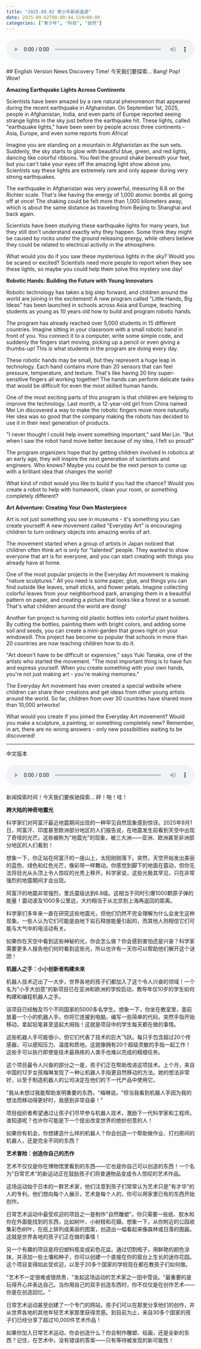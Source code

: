```yaml
---
title: "2025.09.02 青少年新闻速递"
date: 2025-09-02T08:00:44.519+08:00
categories: ["青少年", "科技", "自然"]
---
```

<audio controls style="width: 100%; max-width: 900px; margin: 1.5em 0; display: block;">
<source src="/mp3/teen_news/20250902.en.wav" type="audio/wav">
</audio>
## English Version
News Discovery Time! 今天我们要探索... Bang! Pop! Wow!

**Amazing Earthquake Lights Across Continents**

Scientists have been amazed by a rare natural phenomenon that appeared during the recent earthquake in Afghanistan. On September 1st, 2025, people in Afghanistan, India, and even parts of Europe reported seeing strange lights in the sky just before the earthquake hit. These lights, called "earthquake lights," have been seen by people across three continents - Asia, Europe, and even some reports from Africa!

Imagine you are standing on a mountain in Afghanistan as the sun sets. Suddenly, the sky starts to glow with beautiful blue, green, and red lights, dancing like colorful ribbons. You feel the ground shake beneath your feet, but you can't take your eyes off the amazing light show above you. Scientists say these lights are extremely rare and only appear during very strong earthquakes.

The earthquake in Afghanistan was very powerful, measuring 6.8 on the Richter scale. That's like having the energy of 1,000 atomic bombs all going off at once! The shaking could be felt more than 1,000 kilometers away, which is about the same distance as traveling from Beijing to Shanghai and back again.

Scientists have been studying these earthquake lights for many years, but they still don't understand exactly why they happen. Some think they might be caused by rocks under the ground releasing energy, while others believe they could be related to electrical activity in the atmosphere.

What would you do if you saw these mysterious lights in the sky? Would you be scared or excited? Scientists need more people to report when they see these lights, so maybe you could help them solve this mystery one day!

**Robotic Hands: Building the Future with Young Innovators**

Robotic technology has taken a big step forward, and children around the world are joining in the excitement! A new program called "Little Hands, Big Ideas" has been launched in schools across Asia and Europe, teaching students as young as 10 years old how to build and program robotic hands.

The program has already reached over 5,000 students in 15 different countries. Imagine sitting in your classroom with a small robotic hand in front of you. You connect it to a computer, write some simple code, and suddenly the fingers start moving, picking up a pencil or even giving a thumbs-up! This is what students in the program are doing every day.

These robotic hands may be small, but they represent a huge leap in technology. Each hand contains more than 20 sensors that can feel pressure, temperature, and texture. That's like having 20 tiny super-sensitive fingers all working together! The hands can perform delicate tasks that would be difficult for even the most skilled human hands.

One of the most exciting parts of this program is that children are helping to improve the technology. Last month, a 12-year-old girl from China named Mei Lin discovered a way to make the robotic fingers move more naturally. Her idea was so good that the company making the robots has decided to use it in their next generation of products.

"I never thought I could help invent something important," said Mei Lin. "But when I saw the robot hand move better because of my idea, I felt so proud!"

The program organizers hope that by getting children involved in robotics at an early age, they will inspire the next generation of scientists and engineers. Who knows? Maybe you could be the next person to come up with a brilliant idea that changes the world!

What kind of robot would you like to build if you had the chance? Would you create a robot to help with homework, clean your room, or something completely different?

**Art Adventure: Creating Your Own Masterpiece**

Art is not just something you see in museums - it's something you can create yourself! A new movement called "Everyday Art" is encouraging children to turn ordinary objects into amazing works of art.

The movement started when a group of artists in Japan noticed that children often think art is only for "talented" people. They wanted to show everyone that art is for everyone, and you can start creating with things you already have at home.

One of the most popular projects in the Everyday Art movement is making "nature sculptures." All you need is some paper, glue, and things you can find outside like leaves, small sticks, and flower petals. Imagine collecting colorful leaves from your neighborhood park, arranging them in a beautiful pattern on paper, and creating a picture that looks like a forest or a sunset. That's what children around the world are doing!

Another fun project is turning old plastic bottles into colorful plant holders. By cutting the bottles, painting them with bright colors, and adding some soil and seeds, you can create a mini-garden that grows right on your windowsill. This project has become so popular that schools in more than 20 countries are now teaching children how to do it.

"Art doesn't have to be difficult or expensive," says Yuki Tanaka, one of the artists who started the movement. "The most important thing is to have fun and express yourself. When you create something with your own hands, you're not just making art - you're making memories."

The Everyday Art movement has even created a special website where children can share their creations and get ideas from other young artists around the world. So far, children from over 30 countries have shared more than 10,000 artworks!

What would you create if you joined the Everyday Art movement? Would you make a sculpture, a painting, or something completely new? Remember, in art, there are no wrong answers - only new possibilities waiting to be discovered!

---
中文版本
<audio controls style="width: 100%; max-width: 900px; margin: 1.5em 0; display: block;">
    <source src="/mp3/teen_news/20250902.cn.wav"
  type="audio/wav">
  </audio>
新闻探索时间！今天我们要疾驰探索... 砰！啪！哇！

**跨大陆的神奇地震光**

科学家们对阿富汗最近地震期间出现的一种罕见自然现象感到惊讶。2025年9月1日，阿富汗、印度甚至欧洲部分地区的人们报告说，在地震发生前看到天空中出现了奇怪的光芒。这些被称为"地震光"的现象，被三大洲——亚洲、欧洲甚至非洲部分地区的人们看到！

想象一下，你正站在阿富汗的一座山上，太阳刚刚落下。突然，天空开始发出美丽的蓝色、绿色和红色光芒，像彩带一样舞动。你感觉到脚下的地面在震动，但你无法将目光从头顶上令人惊叹的光秀上移开。科学家说，这些光极其罕见，只在非常强烈的地震期间才会出现。

阿富汗的地震非常强烈，里氏震级达到6.8级。这相当于同时引爆1000颗原子弹的能量！震动波及1000多公里远，大约相当于从北京到上海再返回的距离。

科学家们多年来一直在研究这些地震光，但他们仍然不完全理解为什么会发生这种现象。一些人认为它们可能是由地下岩石释放能量引起的，而其他人则相信它们可能与大气中的电活动有关。

如果你在天空中看到这些神秘的光，你会怎么做？你会感到害怕还是兴奋？科学家需要更多人报告他们何时看到这些光，所以也许有一天你可以帮助他们解开这个谜团！

**机器人之手：小小创新者构建未来**

机器人技术迈出了一大步，世界各地的孩子们都加入了这个令人兴奋的领域！一个名为"小手大创意"的新项目已在亚洲和欧洲的学校启动，教导年仅10岁的学生如何构建和编程机器人之手。

该项目已经触及15个不同国家的5000多名学生。想象一下，你坐在教室里，面前放着一个小的机器人手。你将它连接到电脑，编写一些简单的代码，突然手指开始移动，拿起铅笔甚至竖起大拇指！这就是项目中的学生每天都在做的事情。

这些机器人手可能很小，但它们代表了技术的巨大飞跃。每只手包含超过20个传感器，可以感知压力、温度和质地。这就像拥有20个超级灵敏的手指一起工作！这些手可以执行即使是技术最熟练的人类手也难以完成的精细任务。

这个项目最令人兴奋的部分之一是，孩子们正在帮助改进这项技术。上个月，来自中国的12岁女孩梅琳发现了一种让机器人手指更自然移动的方法。她的想法非常好，以至于制造机器人的公司决定在他们的下一代产品中使用它。

"我从未想过我能帮助发明重要的东西，"梅琳说。"但当我看到机器人手因为我的想法而移动得更好时，我感到非常自豪！"

项目组织者希望通过让孩子们尽早参与机器人技术，激励下一代科学家和工程师。谁知道呢？也许你可能是下一个提出改变世界的绝妙创意的人！

如果你有机会，你想建造什么样的机器人？你会创造一个帮助做作业、打扫房间的机器人，还是完全不同的东西？

**艺术冒险：创造你自己的杰作**

艺术不仅仅是你在博物馆里看到的东西——它也是你自己可以创造的东西！一个名为"日常艺术"的新运动正在鼓励孩子们将普通物品变成令人惊叹的艺术作品。

这场运动始于日本的一群艺术家，他们注意到孩子们常常认为艺术只是"有才华"的人的专利。他们想向每个人展示，艺术是每个人的，你可以用家里已有的东西开始创作。

日常艺术运动中最受欢迎的项目之一是制作"自然雕塑"。你只需要一些纸、胶水和你在外面能找到的东西，比如树叶、小树枝和花瓣。想象一下，从你附近的公园收集彩色树叶，在纸上排列成美丽的图案，创造出一幅看起来像森林或日落的图画。这就是世界各地的孩子们正在做的事情！

另一个有趣的项目是将旧塑料瓶变成彩色花盆。通过切割瓶子，用鲜艳的颜色涂抹，并添加一些土壤和种子，你可以创建一个直接在你的窗台上生长的迷你花园。这个项目变得如此受欢迎，以至于20多个国家的学校现在都在教孩子们如何做。

"艺术不一定很难或很昂贵，"发起这场运动的艺术家之一田中雪说。"最重要的是玩得开心并表达自己。当你用自己的双手创造东西时，你不仅仅是在创作艺术——你是在创造回忆。"

日常艺术运动甚至创建了一个专门的网站，孩子们可以在那里分享他们的创作，并从世界各地的其他年轻艺术家那里获得灵感。到目前为止，来自30多个国家的孩子们已经分享了超过10,000件艺术作品！

如果你加入日常艺术运动，你会创造什么？你会制作雕塑、绘画，还是全新的东西？记住，在艺术中，没有错误的答案——只有等待被发现的新可能性！